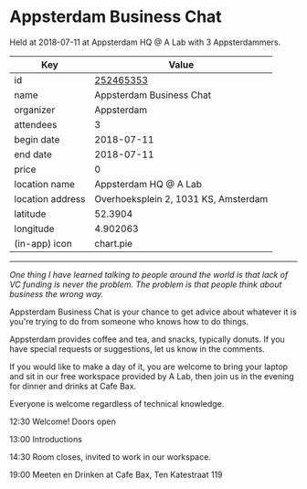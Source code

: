 # Appsterdam Business Chat
Held at 2018-07-11 at Appsterdam HQ @ A Lab with 3 Appsterdammers.
        
|Key|Value
|---|---|
|id|[252465353](https://www.meetup.com/appsterdam/events/252465353/)|
|name|Appsterdam Business Chat|
|organizer|Appsterdam|
|attendees|3|
|begin date|2018-07-11|
|end date|2018-07-11|
|price|0|
|location name|Appsterdam HQ @ A Lab|
|location address|Overhoeksplein 2, 1031 KS, Amsterdam|
|latitude|52.3904|
|longitude|4.902063|
|(in-app) icon|chart.pie|

---

*One thing I have learned talking to people around the world is that lack of VC funding is never the problem. The problem is that people think about business the wrong way.*

Appsterdam Business Chat is your chance to get advice about whatever it is you're trying to do from someone who knows how to do things.

Appsterdam provides coffee and tea, and snacks, typically donuts. If you have special requests or suggestions, let us know in the comments.

If you would like to make a day of it, you are welcome to bring your laptop and sit in our free workspace provided by A Lab, then join us in the evening for dinner and drinks at Cafe Bax.

Everyone is welcome regardless of technical knowledge.

12:30 Welcome! Doors open

13:00 Introductions

14:30 Room closes, invited to work in our workspace.

19:00 Meeten en Drinken at Cafe Bax, Ten Katestraat 119


